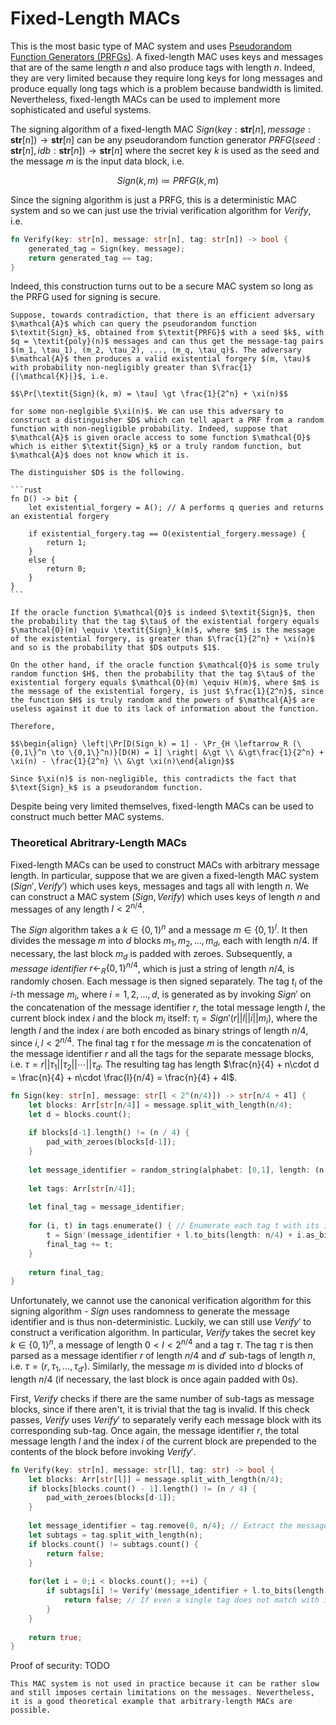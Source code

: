 # Fixed-Length MACs
This is the most basic type of MAC system and uses [Pseudorandom Function Generators (PRFGs)](../../Primitives/Pseudorandom%20Function%20Generators%20(PRFGs).md). A fixed-length MAC uses keys and messages that are of the same length $n$ and also produce tags with length $n$. Indeed, they are very limited because they require long keys for long messages and produce equally long tags which is a problem because bandwidth is limited. Nevertheless, fixed-length MACs can be used to implement more sophisticated and useful systems.

The signing algorithm of a fixed-length MAC $\textit{Sign}(\textit{key}: \textbf{str}[n], \textit{message}: \textbf{str}[n]) \to \textbf{str}[n]$ can be any pseudorandom function generator $\textit{PRFG}(\textit{seed}: \textbf{str}[n], \textit{idb}: \textbf{str}[n]) \to \textbf{str}[n]$ where the secret key $k$ is used as the seed and the message $m$ is the input data block, i.e.

$$\textit{Sign}(k, m) \coloneqq \textit{PRFG}(k, m)$$

Since the signing algorithm is just a PRFG, this is a deterministic MAC system and so we can just use the trivial verification algorithm for $\textit{Verify}$, i.e.

```rust
fn Verify(key: str[n], message: str[n], tag: str[n]) -> bool {
	generated_tag = Sign(key, message);
	return generated_tag == tag;
}
```

Indeed, this construction turns out to be a secure MAC system so long as the PRFG used for signing is secure.

~~~admonish check collapsible=true title="Proof: Security of Fixed-Length MACs"
Suppose, towards contradiction, that there is an efficient adversary $\mathcal{A}$ which can query the pseudorandom function $\textit{Sign}_k$, obtained from $\textit{PRFG}$ with a seed $k$, with $q = \textit{poly}(n)$ messages and can thus get the message-tag pairs $(m_1, \tau_1), (m_2, \tau_2), ..., (m_q, \tau_q)$. The adversary $\mathcal{A}$ then produces a valid existential forgery $(m, \tau)$ with probability non-negligibly greater than $\frac{1}{|\mathcal{K}|}$, i.e.

$$\Pr[\textit{Sign}(k, m) = \tau] \gt \frac{1}{2^n} + \xi(n)$$

for some non-neglgible $\xi(n)$. We can use this adversary to construct a distinguisher $D$ which can tell apart a PRF from a random function with non-negligible probability. Indeed, suppose that $\mathcal{A}$ is given oracle access to some function $\mathcal{O}$ which is either $\textit{Sign}_k$ or a truly random function, but $\mathcal{A}$ does not know which it is.

The distinguisher $D$ is the following.

```rust
fn D() -> bit {
	let existential_forgery = A(); // A performs q queries and returns an existential forgery
	
	if existential_forgery.tag == O(existential_forgery.message) {
		return 1;
	}
	else {
		return 0;
	}
}
```

If the oracle function $\mathcal{O}$ is indeed $\textit{Sign}$, then the probability that the tag $\tau$ of the existential forgery equals $\mathcal{O}(m) \equiv \textit{Sign}_k(m)$, where $m$ is the message of the existential forgery, is greater than $\frac{1}{2^n} + \xi(n)$ and so is the probability that $D$ outputs $1$.

On the other hand, if the oracle function $\mathcal{O}$ is some truly random function $H$, then the probability that the tag $\tau$ of the existential forgery equals $\mathcal{O}(m) \equiv H(m)$, where $m$ is the message of the existential forgery, is just $\frac{1}{2^n}$, since the function $H$ is truly random and the powers of $\mathcal{A}$ are useless against it due to its lack of information about the function. 

Therefore,

$$\begin{align} \left|\Pr[D(Sign_k) = 1] - \Pr_{H \leftarrow_R (\{0,1\}^n \to \{0,1\}^n)}[D(H) = 1] \right| &\gt \\ &\gt\frac{1}{2^n} + \xi(n) - \frac{1}{2^n} \\ &\gt \xi(n)\end{align}$$

Since $\xi(n)$ is non-negligible, this contradicts the fact that $\text{Sign}_k$ is a pseudorandom function.
~~~

Despite being very limited themselves, fixed-length MACs can be used to construct much better MAC systems.

### Theoretical Abritrary-Length MACs
Fixed-length MACs can be used to construct MACs with arbitrary message length. In particular, suppose that we are given a fixed-length MAC system $(\textit{Sign}',\textit{Verify}')$ which uses keys, messages and tags all with length $n$. We can construct a MAC system $(\textit{Sign},\textit{Verify})$ which uses keys of length $n$ and messages of any length $l \lt 2^{n/4}$.

The $\textit{Sign}$ algorithm takes a $k \in \{0,1\}^n$ and a message $m \in \{0,1\}^l$. It then divides the message $m$ into $d$ blocks $m_1, m_2, ..., m_d$, each with length $n/4$. If necessary, the last block $m_d$ is padded with zeroes. Subsequently, a *message identifier* $r\leftarrow_R \{0,1\}^{n/4}$, which is just a string of length $n/4$, is randomly chosen. Each message is then signed separately. The tag $t_i$ of the $i$-th message $m_i$, where $i = 1,2,...,d$, is generated as by invoking $\textit{Sign}'$ on the concatenation of the message identifier $r$, the total message length $l$, the current block index $i$ and the block $m_i$ itself: $\tau_i = \textit{Sign}'(r||l||i||m_i)$, where the length $l$ and the index $i$ are both encoded as binary strings of length $n/4$, since $i,l \lt 2^{n/4}$. The final tag $\tau$ for the message $m$ is the concatenation of the message identifier $r$ and all the tags for the separate message blocks, i.e. $\tau = r||\tau_1||\tau_2||\cdots||\tau_d$.  The resulting tag has length $\frac{n}{4} + n\cdot d = \frac{n}{4} + n\cdot \frac{l}{n/4} = \frac{n}{4} + 4l$.

```rust
fn Sign(key: str[n], message: str[l < 2^(n/4)]) -> str[n/4 + 4l] {
	let blocks: Arr[str[n/4]] = message.split_with_length(n/4);
	let d = blocks.count();
	
	if blocks[d-1].length() != (n / 4) {
		pad_with_zeroes(blocks[d-1]);
	}
	
	let message_identifier = random_string(alphabet: [0,1], length: (n / 4)); // Generate a random binary string with length n/4 for the message identifier r
	
	let tags: Arr[str[n/4]];
	
	let final_tag = message_identifier;
	
	for (i, t) in tags.enumerate() { // Enumerate each tag t with its index i
		t = Sign'(message_identifier + l.to_bits(length: n/4) + i.as_bits(length: n/4) + blocks[i]); // Parse l and i as binary strings of length n/4
		final_tag += t;
	}
	
	return final_tag;
}
```

Unfortunately, we cannot use the canonical verification algorithm for this signing algorithm - $\textit{Sign}$ uses randomness to generate the message identifier and is thus non-deterministic. Luckily, we can still use $\textit{Verify}'$ to construct a verification algorithm. In particular, $\textit{Verify}$ takes the secret key $k \in \{0,1\}^n$, a message of length $0 \lt l \lt 2^{n/4}$ and a tag $\tau$. The tag $\tau$ is then parsed as a message identifier $r$ of length $n/4$ and $d'$ sub-tags of length $n$, i.e. $\tau = (r, \tau_1, ..., \tau_{d'})$. Similarly, the message $m$ is divided into $d$ blocks of length $n/4$ (if necessary, the last block is once again padded with 0s).

First, $\textit{Verify}$ checks if there are the same number of sub-tags as message blocks, since if there aren't, it is trivial that the tag is invalid. If this check passes, $\textit{Verify}$ uses $\textit{Verify}'$ to separately verify each message block with its corresponding sub-tag. Once again, the message identifier $r$, the total message length $l$ and the index $i$ of the current block are prepended to the contents of the block before invoking $\textit{Verify}'$.

```rust
fn Verify(key: str[n], message: str[l], tag: str) -> bool {
	let blocks: Arr[str[l]] = message.split_with_length(n/4);
	if blocks[blocks.count() - 1].length() != (n / 4) {
		pad_with_zeroes(blocks[d-1]);
	}
	
	let message_identifier = tag.remove(0, n/4); // Extract the message identifier from the tag
	let subtags = tag.split_with_length(n);
	if blocks.count() != subtags.count() {
		return false;
	}
	
	for(let i = 0;i < blocks.count(); ++i) {
		if subtags[i] != Verify'(message_identifier + l.to_bits(length: n/4) + i.as_bits(length: n/4) + blocks[i]) {
			return false; // If even a single tag does not match with its message block, the verification fails
		}
	}
	
	return true;
}
```

Proof of security: TODO

```admonish note
This MAC system is not used in practice because it can be rather slow and still imposes certain limitations on the messages. Nevertheless, it is a good theoretical example that arbitrary-length MACs are possible.
```